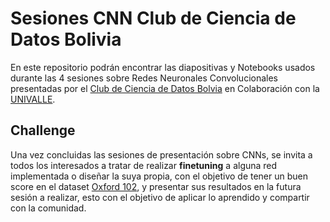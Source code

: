 # Sesiones CNN Club de Ciencia de Datos Bolivia

En este repositorio podrán encontrar las diapositivas y Notebooks usados durante las 4 sesiones sobre Redes Neuronales Convolucionales presentadas por el [Club de Ciencia de Datos Bolvia](https://www.facebook.com/ccd.bolivia.bo) en Colaboración con la [UNIVALLE](http://www.univalle.edu/).

## Challenge

Una vez concluidas las sesiones de presentación sobre CNNs, se invita a todos los interesados a tratar de realizar **finetuning** a alguna red implementada o diseñar la suya propia, con el objetivo de tener un buen score en el dataset [Oxford 102](https://www.robots.ox.ac.uk/~vgg/data/flowers/102/), y presentar sus resultados en la futura sesión a realizar, esto con el objetivo de aplicar lo aprendido y compartir con la comunidad.

